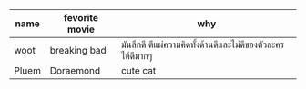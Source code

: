 | name | fevorite movie | why                                         |
| ---- | ----           | ----                                        |
| woot | breaking bad   | มันลึกดี ตีแผ่ความคิดทั้งด้านดีและไม่ดีของตัวละครได้ดีมากๆ |
| Pluem | Doraemond | cute cat |
